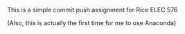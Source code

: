 This is a simple commit push assignment for Rice ELEC 576


(Also, this is actually the first time for me to use Anaconda)
